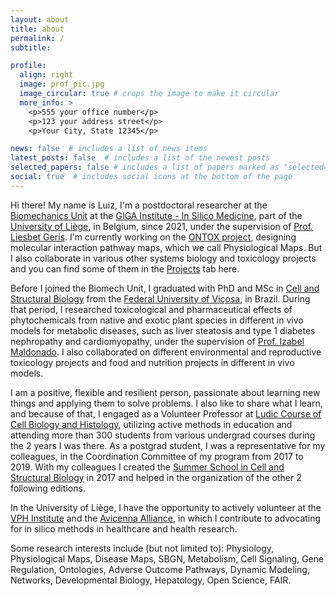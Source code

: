 ```yaml
---
layout: about
title: about
permalink: /
subtitle: 

profile:
  align: right
  image: prof_pic.jpg
  image_circular: true # crops the image to make it circular
  more_info: >
    <p>555 your office number</p>
    <p>123 your address street</p>
    <p>Your City, State 12345</p>

news: false  # includes a list of news items
latest_posts: false  # includes a list of the newest posts
selected_papers: false # includes a list of papers marked as "selected={true}"
social: true  # includes social icons at the bottom of the page
---
```


Hi there! My name is Luiz, I'm a postdoctoral researcher at the [Biomechanics Unit](http://www.biomech.ulg.ac.be/) at the [GIGA Institute - In Silico Medicine](https://www.giga.uliege.be/cms/c_4113263/fr/giga), part of the [University of Liège](https://www.uliege.be/cms/c_8699436/en/uliege), in Belgium, since 2021, under the supervision of [Prof. Liesbet Geris](http://www.biomech.ulg.ac.be/team/liesbet-geris/). I'm currently working on the [ONTOX project](https://ontox-project.eu/), designing molecular interaction pathway maps, which we call Physiological Maps. But I also collaborate in various other systems biology and toxicology projects and you can find some of them in the [Projects](https://luiz-ladeira.github.io/projects/) tab here.

Before I joined the Biomech Unit, I graduated with PhD and MSc in [Cell and Structural Biology](http://www.biocel.ufv.br/) from the [Federal University of Viçosa](https://www.ufv.br/), in Brazil. During that period, I researched toxicological and pharmaceutical effects of phytochemicals from native and exotic plant species in different in vivo models for metabolic diseases, such as liver steatosis and type 1 diabetes nephropathy and cardiomyopathy, under the supervision of [Prof. Izabel Maldonado](http://lattes.cnpq.br/2912503249825088). I also collaborated on different environmental and reproductive toxicology projects and food and nutrition projects in different in vivo models.

I am a positive, flexible and resilient person, passionate about learning new things and applying them to solve problems. I also like to share what I learn, and because of that, I engaged as a Volunteer Professor at [Ludic Course of Cell Biology and Histology](https://orbi.uliege.be/bitstream/2268/297626/1/MARRIEL%20et%20al.%20-%202021%20-%20O%20l%C3%BAdico%20no%20ensino%20de%20biologia%20celular%20possibilidades%20no%20ensino%20superior%20-%20Revista%20ELO%20%E2%80%93%20Di%C3%A1logos%20em%20Extens%C3%A3o.pdf), utilizing active methods in education and attending more than 300 students from various undergrad courses during the 2 years I was there. As a postgrad student, I was a representative for my colleagues, in the Coordination Committee of my program from 2017 to 2019. With my colleagues I created the [Summer School in Cell and Structural Biology](https://www2.dti.ufv.br/noticias/scripts/exibeNoticiaMulti.php?codNot=38980) in 2017 and helped in the organization of the other 2 following editions.

In the University of Liège, I have the opportunity to actively volunteer at the [VPH Institute](https://www.vph-institute.org/) and the [Avicenna Alliance](https://www.avicenna-alliance.com/), in which I contribute to advocating for in silico methods in healthcare and health research.

Some research interests include (but not limited to): Physiology, Physiological Maps, Disease Maps, SBGN, Metabolism, Cell Signaling, Gene Regulation, Ontologies, Adverse Outcome Pathways, Dynamic Modeling, Networks, Developmental Biology, Hepatology, Open Science, FAIR.
